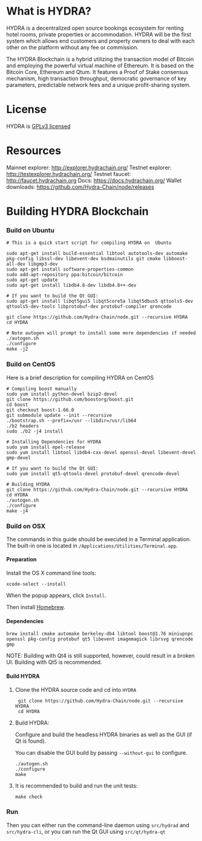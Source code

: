 # What is HYDRA?

HYDRA is a decentralized open source bookings ecosystem for renting hotel rooms, private properties or accommodation. HYDRA will be the first system which allows end customers and property owners to deal with each other on the platform without any fee or commission.

The HYDRA Blockchain is a hybrid utilizing the transaction model of Bitcoin and employing the powerful virtual machine of Ethereum. It is based on the Bitcoin Core, Ethereum and Qtum.
It features a Proof of Stake consensus mechanism, high transaction throughput, democratic governance of key parameters, predictable network fees and a unique profit-sharing system.

# License
HYDRA is [GPLv3 licensed](https://www.gnu.org/licenses/gpl-3.0.html)

# Resources
Mainnet explorer: http://explorer.hydrachain.org/
Testnet explorer: http://testexplorer.hydrachain.org/
Testnet faucet: http://faucet.hydrachain.org
Docs: https://docs.hydrachain.org/
Wallet downloads: https://github.com/Hydra-Chain/node/releases

# Building HYDRA Blockchain

### Build on Ubuntu

    # This is a quick start script for compiling HYDRA on  Ubuntu

    sudo apt-get install build-essential libtool autotools-dev automake pkg-config libssl-dev libevent-dev bsdmainutils git cmake libboost-all-dev libgmp3-dev
    sudo apt-get install software-properties-common
    sudo add-apt-repository ppa:bitcoin/bitcoin
    sudo apt-get update
    sudo apt-get install libdb4.8-dev libdb4.8++-dev

    # If you want to build the Qt GUI:
    sudo apt-get install libqt5gui5 libqt5core5a libqt5dbus5 qttools5-dev qttools5-dev-tools libprotobuf-dev protobuf-compiler qrencode

    git clone https://github.com/Hydra-Chain/node.git --recursive HYDRA
    cd HYDRA

    # Note autogen will prompt to install some more dependencies if needed
    ./autogen.sh
    ./configure 
    make -j2
    
### Build on CentOS

Here is a brief description for compiling HYDRA on CentOS

    # Compiling boost manually
    sudo yum install python-devel bzip2-devel
    git clone https://github.com/boostorg/boost.git
    cd boost
    git checkout boost-1.66.0
    git submodule update --init --recursive
    ./bootstrap.sh --prefix=/usr --libdir=/usr/lib64
    ./b2 headers
    sudo ./b2 -j4 install
    
    # Installing Dependencies for HYDRA
    sudo yum install epel-release
    sudo yum install libtool libdb4-cxx-devel openssl-devel libevent-devel gmp-devel
    
    # If you want to build the Qt GUI:
    sudo yum install qt5-qttools-devel protobuf-devel qrencode-devel
    
    # Building HYDRA
    git clone https://github.com/Hydra-Chain/node.git --recursive HYDRA
    cd HYDRA
    ./autogen.sh
    ./configure
    make -j4

### Build on OSX

The commands in this guide should be executed in a Terminal application.
The built-in one is located in `/Applications/Utilities/Terminal.app`.

#### Preparation

Install the OS X command line tools:

`xcode-select --install`

When the popup appears, click `Install`.

Then install [Homebrew](https://brew.sh).

#### Dependencies

    brew install cmake automake berkeley-db4 libtool boost@1.76 miniupnpc openssl pkg-config protobuf qt5 libevent imagemagick librsvg qrencode gmp

NOTE: Building with Qt4 is still supported, however, could result in a broken UI. Building with Qt5 is recommended.

#### Build HYDRA 

1. Clone the HYDRA source code and cd into `HYDRA`

        git clone https://github.com/Hydra-Chain/node.git --recursive HYDRA
        cd HYDRA

2.  Build HYDRA:

    Configure and build the headless HYDRA binaries as well as the GUI (if Qt is found).

    You can disable the GUI build by passing `--without-gui` to configure.

        ./autogen.sh
        ./configure
        make

3.  It is recommended to build and run the unit tests:

        make check

### Run

Then you can either run the command-line daemon using `src/hydrad` and `src/hydra-cli`, or you can run the Qt GUI using `src/qt/hydra-qt`
